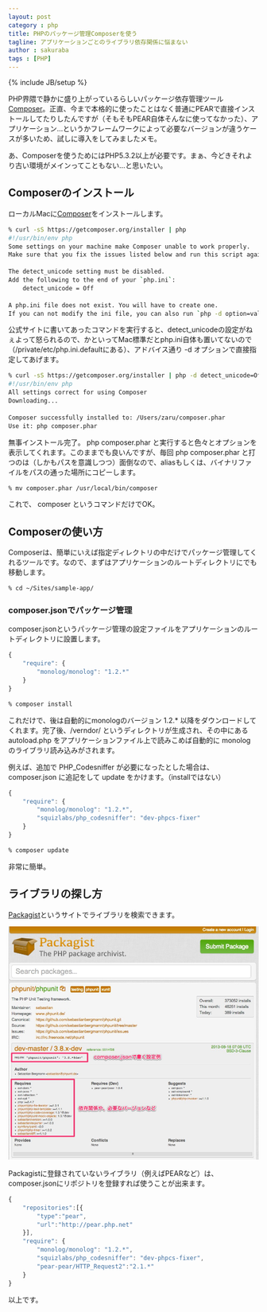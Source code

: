 ```yaml
---
layout: post
category : php
title: PHPのパッケージ管理Composerを使う
tagline: アプリケーションごとのライブラリ依存関係に悩まない
author : sakuraba
tags : [PHP]
---
```

{% include JB/setup %}

PHP界隈で静かに盛り上がっているらしいパッケージ依存管理ツール[Composer](http://getcomposer.org/)。正直、今まで本格的に使ったことはなく普通にPEARで直接インストールしてたりしたんですが（そもそもPEAR自体そんなに使ってなかった）、アプリケーション…というかフレームワークによって必要なバージョンが違うケースが多いため、試しに導入をしてみましたメモ。

あ、Composerを使うためにはPHP5.3.2以上が必要です。まぁ、今どきそれより古い環境がメインってこともない…と思いたい。

## Composerのインストール

ローカルMacに[Composer](http://getcomposer.org/)をインストールします。

```bash
% curl -sS https://getcomposer.org/installer | php
#!/usr/bin/env php
Some settings on your machine make Composer unable to work properly.
Make sure that you fix the issues listed below and run this script again:

The detect_unicode setting must be disabled.
Add the following to the end of your `php.ini`:
    detect_unicode = Off

A php.ini file does not exist. You will have to create one.
If you can not modify the ini file, you can also run `php -d option=value` to modify ini values on the fly. You can use -d multiple times.
```

公式サイトに書いてあったコマンドを実行すると、detect_unicodeの設定がねぇよって怒られるので、かといってMac標準だとphp.ini自体も置いてないので（/private/etc/php.ini.defaultにある）、アドバイス通り -d オプションで直接指定してあげます。

```bash
% curl -sS https://getcomposer.org/installer | php -d detect_unicode=Off
#!/usr/bin/env php
All settings correct for using Composer
Downloading...

Composer successfully installed to: /Users/zaru/composer.phar
Use it: php composer.phar
```

無事インストール完了。 php composer.phar と実行すると色々とオプションを表示してくれます。このままでも良いんですが、毎回 php composer.phar と打つのは（しかもパスを意識しつつ）面倒なので、aliasもしくは、バイナリファイルをパスの通った場所にコピーします。

```bash
% mv composer.phar /usr/local/bin/composer
```

これで、 composer というコマンドだけでOK。

## Composerの使い方

Composerは、簡単にいえば指定ディレクトリの中だけでパッケージ管理してくれるツールです。なので、まずはアプリケーションのルートディレクトリにでも移動します。

```bash
% cd ~/Sites/sample-app/
```

### composer.jsonでパッケージ管理

composer.jsonというパッケージ管理の設定ファイルをアプリケーションのルートディレクトリに設置します。

```javascript
{
    "require": {
        "monolog/monolog": "1.2.*"
    }
}
```

```bash
% composer install
```

これだけで、後は自動的にmonologのバージョン 1.2.* 以降をダウンロードしてくれます。完了後、/verndor/ というディレクトリが生成され、その中にある autoload.php をアプリケーションファイル上で読みこめば自動的に monolog のライブラリ読み込みがされます。

例えば、追加で PHP_Codesniffer が必要になったとした場合は、composer.json に追記をして update をかけます。（installではない）

```javascript
{
    "require": {
        "monolog/monolog": "1.2.*",
        "squizlabs/php_codesniffer": "dev-phpcs-fixer"
    }
}
```

```bash
% composer update
```

非常に簡単。

## ライブラリの探し方

[Packagist](https://packagist.org/)というサイトでライブラリを検索できます。

![title](/assets/img/2013-08-18-php_composer.jpg)

Packagistに登録されていないライブラリ（例えばPEARなど）は、composer.jsonにリポジトリを登録すれば使うことが出来ます。

```javascript
{
    "repositories":[{
        "type":"pear",
        "url":"http://pear.php.net"
    }],
    "require": {
        "monolog/monolog": "1.2.*",
        "squizlabs/php_codesniffer": "dev-phpcs-fixer",
        "pear-pear/HTTP_Request2":"2.1.*"
    }
}
```

以上です。

